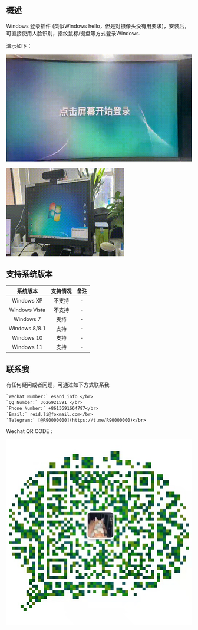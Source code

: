 ## 概述
Windows 登录插件 (类似Windows hello，但是对摄像头没有用要求)，安装后，可直接使用人脸识别，指纹鼠标/键盘等方式登录Windows.


演示如下：

![DEMO](imgs/demo.gif)

![DEMO](imgs/demo_1.gif)


## 支持系统版本
|系统版本|支持情况|备注|
|:---:|:---:|:---:|
|Windows XP|不支持| - |
|Windows Vista|不支持| - |
|Windows 7|支持| - |
|Windows 8/8.1|支持| - |
|Windows 10|支持| - |
|Windows 11|支持| - |



## 联系我
有任何疑问或者问题，可通过如下方式联系我

```
`Wechat Number:` esand_info </br>
`QQ Number:` 3626921591 </br>
`Phone Number:` +8613691664797</br>
`Email:` reid.li@foxmail.com</br>
`Telegram:` [@R90000000](https://t.me/R90000000)</br>
```


Wechat QR CODE :

![QRCODE](imgs/qrcode.jpeg)
